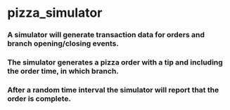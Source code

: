 # pizza_simulator
### A simulator will generate transaction data for orders and branch opening/closing events. 
### The simulator generates a pizza order with a tip and including the order time, in which branch.
### After a random time interval the simulator will report that the order is complete.
